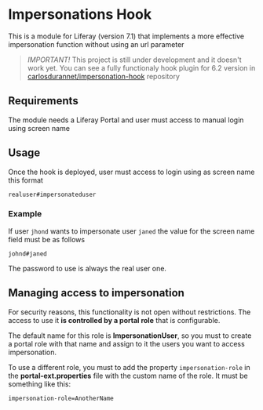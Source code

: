 # Impersonations Hook

This is a module for Liferay (version 7.1) that implements a more effective impersonation function without using an url parameter

> *IMPORTANT!* This project is still under development and it doesn't work yet. You can see a fully functionaly hook plugin for 6.2 version in [carlosdurannet/impersonation-hook](https://github.com/carlosdurannet/impersonation-hook) repository

## Requirements

The module needs a Liferay Portal and user must access to manual login using screen name

## Usage

Once the hook is deployed, user must access to login using as screen name this format

```
realuser#impersonateduser
```
### Example
If user `jhond` wants to impersonate user `janed` the value for the screen name field must be as follows

```
johnd#janed
```

The password to use is always the real user one.

## Managing access to impersonation

For security reasons, this functionality is not open without restrictions. The access to use it **is controlled by a portal role** that is configurable.

The default name for this role is **ImpersonationUser**, so you must to create a portal role with that name and assign to it the users you want to access impersonation.

To use a different role, you must to add the property `impersonation-role` in the **portal-ext.properties** file with the custom name of the role. It must be something like this:

```
impersonation-role=AnotherName
```